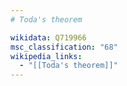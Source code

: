 ```yaml
---
# Toda's theorem

wikidata: Q719966
msc_classification: "68"
wikipedia_links:
  - "[[Toda's theorem]]"
---
```


